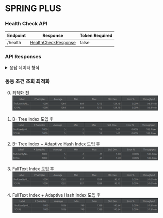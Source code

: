 # SPRING PLUS

### Health Check API
| Endpoint | Response                                       | Token Required |
|----------|------------------------------------------------|----------------|
| /health  | [HealthCheckResponse](####healthCheckResponse) | false          |

### API Responses
<details>
<summary>응답 데이터 형식</summary>

#### healthCheckResponse
```json
{
  "serverStatus": "OK",
  "freeDiskGb": "여유 디스크 GB",
  "totalDiskGb": "전체 디스크 GB",
  "freeMemoryGb": "여유 물리 메모리 GB",
  "totalMemoryGb": "전체 물리 메모리 GB",
  "freeJvmMemoryMb": "JVM 내 여유 메모리 MB",
  "totalJvmMemoryMb": "JVM이 할당받은 총 메모리 MB",
  "dbConnected": "DB 연결 여부"
}
```

</details>

### 동등 조건 조회 최적화

0. 최적화 전
![최적화 전](/doc/img/최적화%20전%20닉네임%20기반%20유저%20조회%20속도.png)


1. B- Tree Index 도입 후
![B-Tree](/doc/img/b-tree%20적용.png)


2. B- Tree Index + Adaptive Hash Index 도입 후
![B-Tree&AHI](/doc/img/b-tree%20&%20ahi%20적용.png)


3. FullText Index 도입 후
![FullText](/doc/img/fulltext%20적용.png)


4. FullText Index + Adaptive Hash Index 도입 후
![FullText&AHI](/doc/img/fulltext%20index%20&%20ahi%20적용.png)